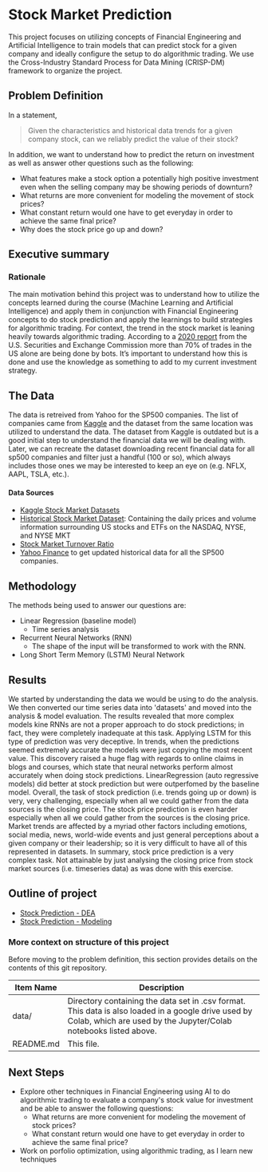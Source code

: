# Stock Market Prediction 
This project focuses on utilizing concepts of Financial Engineering and Artificial Intelligence to train models that can predict stock for a given company and ideally configure the setup to do algorithmic trading. We use the Cross-Industry Standard Process for Data Mining (CRISP-DM) framework to organize the project.


## Problem Definition
In a statement,

> Given the characteristics and historical data trends for a given company stock, can we reliably predict the value of their stock?

In addition, we want to understand how to predict the return on investment as well as answer other questions such as the following:

* What features make a stock option a potentially high positive investment even when the selling company may be showing periods of downturn?
* What returns are more convenient for modeling the movement of stock prices?
* What constant return would one have to get everyday in order to achieve the same final price?
* Why does the stock price go up and down?

## Executive summary

### Rationale
The main motivation behind this project was to understand how to utilize the concepts learned during the course (Machine Learning and Artificial Intelligence) and apply them in conjunction with Financial Engineering concepts to do stock prediction and apply the learnings to build strategies for algorithmic trading. For context, the trend in the stock market is leaning heavily towards algorithmic trading. According to a [2020 report](https://www.sec.gov/files/Algo_Trading_Report_2020.pdf) from the U.S. Securities and Exchange Commission more than 70% of trades in the US alone are being done by bots. It’s important to understand how this is done and use the knowledge as something to add to my current investment strategy.

## The Data
The data is retreived from Yahoo for the SP500 companies. The  list of companies came from [Kaggle](https://www.kaggle.com/camnugent/sandp500) and the dataset from the same location was utilized to understand the data. The dataset from Kaggle is outdated but is a good initial step to understand the financial data we will be dealing with. Later, we can recreate the dataset downloading recent financial data for all sp500 companies and filter just a handful (100 or so), which always includes those ones we may be interested to keep an eye on (e.g. NFLX, AAPL, TSLA, etc.).

#### Data Sources
* [Kaggle Stock Market Datasets](https://www.kaggle.com/datasets/aaron7sun/stocknews)
* [Historical Stock Market Dataset](https://www.kaggle.com/borismarjanovic/price-volume-data-for-all-us-stocks-etfs): Containing the daily prices and volume information surrounding US stocks and ETFs on the NASDAQ, NYSE, and NYSE MKT 
* [Stock Market Turnover Ratio](https://fred.stlouisfed.org/series/DDEM01USA156NWDB)
* [Yahoo Finance](finance.yahoo.com) to get updated historical data for all the SP500 companies.

## Methodology
The methods being used to answer our questions are:
* Linear Regression (baseline model)
    * Time series analysis
* Recurrent Neural Networks (RNN)
    * The shape of the input will be transformed to work with the RNN.
* Long Short Term Memory (LSTM) Neural Network 

## Results
We started by understanding the data we would be using to do the analysis. We then converted our time series data into 'datasets' and moved into the analysis & model evaluation. The results revealed that more complex models kine RNNs are not a proper approach to do stock predictions; in fact, they were completely inadequate at this task. Applying LSTM for this type of prediction was very deceptive. In trends, when the predictions seemed extremely accurate the models were just copying the most recent value. This discovery raised a huge flag with regards to online claims in blogs and courses, which state that neural networks perform almost accurately when doing stock predictions. LinearRegression (auto regressive models) did better at stock prediction but were outperfomed by the baseline model. Overall, the task of stock prediction (i.e. trends going up or down) is very, very challenging, especially when all we could gather from the data sources is the closing price. The stock price prediction is even harder especially when all we could gather from the sources is the closing price. Market trends are affected by a myriad other factors including emotions, social media, news, world-wide events and just general perceptions about a given company or their leadership; so it is very difficult to have all of this represented in datasets. In summary, stock price prediction is a very complex task.  Not attainable by just analysing the closing price from stock market sources (i.e. timeseries data) as was done with this exercise.

## Outline of project

- [Stock Prediction - DEA](https://colab.research.google.com/drive/16DvzTrbjleZcIR70-Z6vzkXosIVRKewc?usp=sharing)
- [Stock Prediction - Modeling ](https://colab.research.google.com/drive/1I9D8TwYrNFwBTMEhWkgF-5WprRPFQYxn?usp=sharing)

### More context on structure of this project
Before moving to the problem definition, this section provides details on the contents of this git repository.

| Item Name     | Description   |
| ------------- | ------------- |
| data/         | Directory containing the data set in .csv format. This data is also loaded in a google drive used by Colab, which are used by the Jupyter/Colab notebooks listed above.|
| README.md     | This file. |


## Next Steps
- Explore other techniques in Financial Engineering using AI to do algorithmic trading to evaluate a company's stock value for investment and be able to answer the following questions:
    * What returns are more convenient for modeling the movement of stock prices?
    * What constant return would one have to get everyday in order to achieve the same final price?
- Work on porfolio optimization, using algorithmic trading, as I learn new techniques
